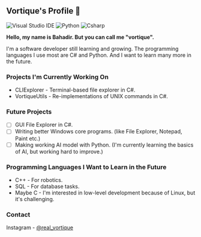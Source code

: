 ## Vortique's Profile 🌌

![Visual Studio IDE](https://img.shields.io/badge/Visual_Studio-5C2D91?style=for-the-badge&logo=visual%20studio&logoColor=white) ![Python](https://img.shields.io/badge/Python-FFD43B?style=for-the-badge&logo=python&logoColor=blue) ![Csharp](https://img.shields.io/badge/C%23-239120?style=for-the-badge&logo=csharp&logoColor=white)

**Hello, my name is Bahadir. But you can call me "vortique".**

I'm a software developer still learning and growing. The programming languages I use most are C# and Python. And I want to learn many more in the future.

### Projects I'm Currently Working On

- CLIExplorer - Terminal-based file explorer in C#.
- VortiqueUtils - Re-implementations of UNIX commands in C#.

### Future Projects

- [ ] GUI File Explorer in C#.
- [ ] Writing better Windows core programs. (like File Explorer, Notepad, Paint etc.)
- [ ] Making working AI model with Python. (I'm currently learning the basics of AI, but working hard to improve.)

### Programming Languages I Want to Learn in the Future

- C++ - For robotics.
- SQL - For database tasks.
- Maybe C - I'm interested in low-level development because of Linux, but it's challenging.

### Contact
Instagram - [@real_vortique](https://www.instagram.com/real_vortique/)
